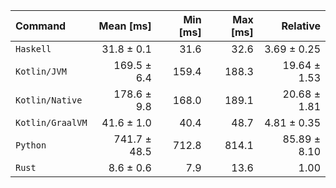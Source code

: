 | Command | Mean [ms] | Min [ms] | Max [ms] | Relative |
|:---|---:|---:|---:|---:|
| `Haskell` | 31.8 ± 0.1 | 31.6 | 32.6 | 3.69 ± 0.25 |
| `Kotlin/JVM` | 169.5 ± 6.4 | 159.4 | 188.3 | 19.64 ± 1.53 |
| `Kotlin/Native` | 178.6 ± 9.8 | 168.0 | 189.1 | 20.68 ± 1.81 |
| `Kotlin/GraalVM` | 41.6 ± 1.0 | 40.4 | 48.7 | 4.81 ± 0.35 |
| `Python` | 741.7 ± 48.5 | 712.8 | 814.1 | 85.89 ± 8.10 |
| `Rust` | 8.6 ± 0.6 | 7.9 | 13.6 | 1.00 |
